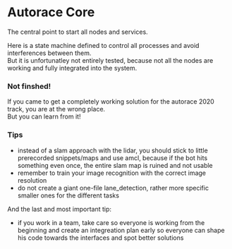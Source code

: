 # Autorace Core

The central point to start all nodes and services.

Here is a state machine defined to control all processes and avoid interferences between them. \
But it is unfortunatley not entirely tested, because not all the nodes are working and fully integrated into the system.

### Not finshed!

If you came to get a completely working solution for the autorace 2020 track, you are at the wrong place. \
But you can learn from it!

### Tips

- instead of a slam approach with the lidar, you should stick to little prerecorded snippets/maps and use amcl, because if the bot hits something even once, the entire slam map is ruined and not usable
- remember to train your image recognition with the correct image resolution
- do not create a giant one-file lane_detection, rather more specific smaller ones for the different tasks

And the last and most important tip:
- if you work in a team, take care so everyone is working from the beginning and create an integreation plan early so everyone can shape his code towards the interfaces and spot better solutions

